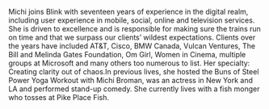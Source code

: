 Michi joins Blink with seventeen years of experience in the digital realm, including user experience in mobile, social, online and television services.  She is driven to excellence and is responsible for making sure the trains run on time and that we surpass our clients’ wildest expectations. Clients over the years have included AT&T, Cisco, BMW Canada, Vulcan Ventures, The Bill and Melinda Gates Foundation, Om Girl, Women in Cinema, multiple groups at Microsoft and many others too numerous to list. Her specialty: Creating clarity out of chaos.In previous lives, she hosted the Buns of Steel Power Yoga Workout with Michi Broman, was an actress in New York and LA and performed stand-up comedy. She currently lives with a fish monger who tosses at Pike Place Fish.